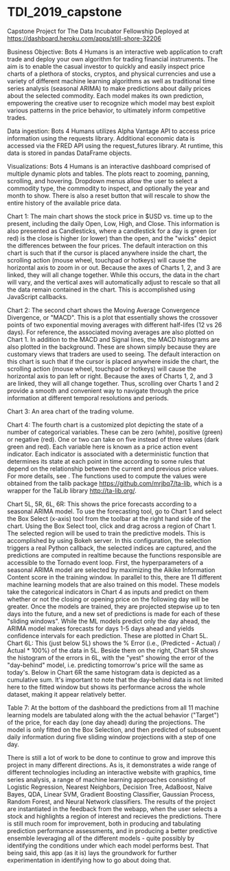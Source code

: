 # TDI_2019_capstone
Capstone Project for The Data Incubator Fellowship
Deployed at https://dashboard.heroku.com/apps/still-shore-32206

Business Objective: Bots 4 Humans is an interactive web application to craft trade and deploy your own algorithm for trading financial instruments. The aim is to enable the casual investor to quickly and easily inspect price charts of a plethora of stocks, cryptos, and physical currencies and use a variety of different machine learning algorithms as well as traditional time series analysis (seasonal ARIMA) to make predictions about daily prices about the selected commodity. Each model makes its own prediction, empowering the creative user to recognize which model may best exploit various patterns in the price behavior, to ultimately inform competitive trades.  

Data ingestion: Bots 4 Humans utilizes Alpha Vantage API to access price information using the requests library. Additional economic data is accessed via the FRED API using the request_futures library. At runtime, this data is stored in pandas DataFrame objects. 

Visualizations: Bots 4 Humans is an interactive dashboard comprised of multiple dynamic plots and tables. The plots react to zooming, panning, scrolling, and hovering. Dropdown menus allow the user to select a commodity type, the commodity to inspect, and optionally the year and month to show. There is also a reset button that will rescale to show the entire history of the available price data.

Chart 1: The main chart shows the stock price in $USD vs. time up to the present, including the daily Open, Low, High, and Close. This information is also presented as Candlesticks, where a candlestick for a day is green (or red) is the close is higher (or lower) than the open, and the "wicks" depict the differences between the four prices. The default interaction on this chart is such that if the cursor is placed anywhere inside the chart, the scrolling action (mouse wheel, touchpad or hotkeys) will cause the horizontal axis to zoom in or out. Because the axes of Charts 1, 2, and 3 are linked, they will all change together. While this occurs, the data in the chart will vary, and the vertical axes will automatically adjust to rescale so that all the data remain contained in the chart. This is accomplished using JavaScript callbacks. 

Chart 2: The second chart shows the Moving Average Convergence Divergence, or "MACD". This is a plot that essentially shows the crossover points of two exponential moving averages with different half-lifes (12 vs 26 days). For reference, the associated moving averages are also plotted on Chart 1. In addition to the MACD and Signal lines, the MACD histograms are also plotted in the background. These are shown simply because they are customary views that traders are used to seeing. The default interaction on this chart is such that if the cursor is placed anywhere inside the chart, the scrolling action (mouse wheel, touchpad or hotkeys) will cause the horizontal axis to pan left or right. Because the axes of Charts 1, 2, and 3 are linked, they will all change together. Thus, scrolling over Charts 1 and 2 provide a smooth and convenient way to navigate through the price information at different temporal resolutions and periods. 

Chart 3: An area chart of the trading volume.

Chart 4: The fourth chart is a customized plot depicting the state of a number of categorical variables. These can be zero (white), positive (green) or negative (red). One or two can take on five instead of three values (dark green and red). Each variable here is known as a price action event indicator. Each indicator is associated with a deterministic function that determines its state at each point in time according to some rules that depend on the relationship between the current and previous price values. For more details, see . The functions used to compute the values were obtained from the talib package https://github.com/mrjbq7/ta-lib, which is a wrapper for the TaLib library http://ta-lib.org/. 

Chart 5L, 5R, 6L, 6R: This shows the price forecasts according to a seasonal ARIMA model. To use the forecasting tool, go to Chart 1 and select the Box Select (x-axis) tool from the toolbar at the right hand side of the chart. Using the Box Select tool, click and drag across a region of Chart 1. The selected region will be used to train the predictive models. This is accomplished by using Bokeh server. In this configuration, the selection triggers a real Python callback, the selected indices are captured, and the predictions are computed in realtime because the functions responsible are accessible to the Tornado event loop. First, the hyperparameters of a seasonal ARIMA model are selected by maximizing the Aikike Information Content score in the training window. In parallel to this, there are 11 different machine learning models that are also trained on this model. These models take the categorical indicators in Chart 4 as inputs and predict on them whether or not the closing or opening price on the following day will be greater. Once the models are trained, they are projected stepwise up to ten days into the future, and a new set of predictions is made for each of these "sliding windows". While the ML models predict only the day ahead, the ARIMA model makes forecasts for days 1-5 days ahead and yields confidence intervals for each prediction. These are plotted in Chart 5L. Chart 6L: This (just below 5L) shows the % Error (i.e., (Predicted - Actual) / Actual * 100%) of the data in 5L. Beside them on the right, Chart 5R shows the histogram of the errors in 6L, with the "yest" showing the error of the "day-behind" model, i.e. predicting tomorrow's price will the same as today's. Below in Chart 6R the same histogram data is depicted as a cumulative sum. It's important to note that the day-behind data is not limited here to the fitted window but shows its performance across the whole dataset, making it appear relatively better.      

Table 7: At the bottom of the dashboard the predictions from all 11 machine learning models are tabulated along with the the actual behavior ("Target") of the price, for each day (one day ahead) during the projections. The model is only fitted on the Box Selection, and then predicted of subsequent daily information during five sliding window projections with a step of one day.  

There is still a lot of work to be done to continue to grow and improve this project in many different directions. As is, it demonstrates a wide range of different technologies including an interactive website with graphics, time series analysis, a range of machine learning approaches consisting of Logistic Regression, Nearest Neighbors, Decision Tree, AdaBoost, Naive Bayes, QDA, Linear SVM,
Gradient Boosting Classifier, Gaussian Process, Random Forest, and Neural Network classifiers. The results of the project are instantiated in the feedback from the webapp, when the user selects a stock and highlights a region of interest and recieves the predictions. There is still much room for improvement, both in producing and tabulating prediction performance assessments, and in producing a better predictive ensemble leveraging all of the different models - quite possibly by identifying the conditions under which each model performs best. That being said, this app (as it is) lays the groundwork for further experimentation in identifying how to go about doing that. 
